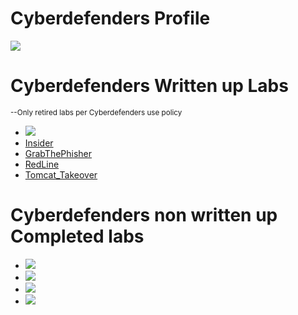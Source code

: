# Cyberdefenders Profile

<a href="https://cyberdefenders.org/p/caseycolbert15"><img src="https://img.shields.io/badge/-CaseyColbert15-1a2a69?&style=for-the-badge&logo=cyberdefenders&logoColor=white" /></a>
 
 # Cyberdefenders Written up Labs  
   
  <sub>--Only retired labs per Cyberdefenders use policy</sub>

  - <a href="Easy/Lespion.md"><img src="https://img.shields.io/badge/-Lespion-1a2a69?&style=for-the-badge&logo=cyberdefenders&logoColor=white" /></a>
  - [Insider](Easy/Insider.md)
  - [GrabThePhisher](Easy/GrabThePhisher.md)
  - [RedLine](Easy/RedLine.md)
  - [Tomcat_Takeover](Easy/Tomcat_Takeover.md)

# Cyberdefenders non written up Completed labs
 
  - <a href="https://cyberdefenders.org/blueteam-ctf-challenges/web-investigation/"><img src="https://img.shields.io/badge/-Web Investigation-e43b29?&style=for-the-badge&logo=cyberdefenders&logoColor=white" /></a>  
  - <a href="https://cyberdefenders.org/blueteam-ctf-challenges/webstrike/"><img src="https://img.shields.io/badge/-WebStrike-f4ea0f?&style=for-the-badge&logo=cyberdefenders&logoColor=white" /></a>  
  - <a href="https://cyberdefenders.org/blueteam-ctf-challenges/poisonedcredentials/"><img src="https://img.shields.io/badge/-PoisonedCredentials-369fad?&style=for-the-badge&logo=cyberdefenders&logoColor=white" /></a>  
  - <a href="https://cyberdefenders.org/blueteam-ctf-challenges/psexec-hunt/"><img src="https://img.shields.io/badge/-PsExec Hunt-e43b29?&style=for-the-badge&logo=cyberdefenders&logoColor=white" /></a>  
